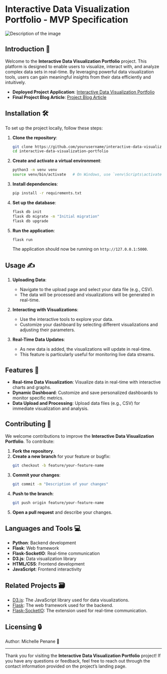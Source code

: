 # Interactive Data Visualization Portfolio - MVP Specification

<img src="https://miro.medium.com/v2/resize:fit:720/format:webp/1*Qn4sp28csHcEGfnv-AoIHw.png" alt="Description of the image">

## Introduction 👋

Welcome to the **Interactive Data Visualization Portfolio** project. This platform is designed to enable users to visualize, interact with, and analyze complex data sets in real-time. By leveraging powerful data visualization tools, users can gain meaningful insights from their data efficiently and intuitively.

- **Deployed Project Application**: [Interactive Data Visualization Portfolio](https://github.com/Tentswalo/Tentswalo.io)
- **Final Project Blog Article**: [Project Blog Article](https://medium.com/@mpenane1/the-purpose-of-the-interactive-data-visualization-portfolio-is-to-create-a-robust-user-friendly-6bb62913aa6d )

## Installation 🛠️

To set up the project locally, follow these steps:

1. **Clone the repository**:
    ```bash
    git clone https://github.com/yourusername/interactive-data-visualization-portfolio.git
    cd interactive-data-visualization-portfolio
    ```

2. **Create and activate a virtual environment**:
    ```bash
    python3 -m venv venv
    source venv/bin/activate   # On Windows, use `venv\Scripts\activate`
    ```

3. **Install dependencies**:
    ```bash
    pip install -r requirements.txt
    ```

4. **Set up the database**:
    ```bash
    flask db init
    flask db migrate -m "Initial migration"
    flask db upgrade
    ```

5. **Run the application**:
    ```bash
    flask run
    ```

    The application should now be running on `http://127.0.0.1:5000`.

## Usage ✍

1. **Uploading Data**:
    - Navigate to the upload page and select your data file (e.g., CSV).
    - The data will be processed and visualizations will be generated in real-time.

2. **Interacting with Visualizations**:
    - Use the interactive tools to explore your data.
    - Customize your dashboard by selecting different visualizations and adjusting their parameters.

3. **Real-Time Data Updates**:
    - As new data is added, the visualizations will update in real-time.
    - This feature is particularly useful for monitoring live data streams.

## Features 🔎

- **Real-time Data Visualization**: Visualize data in real-time with interactive charts and graphs.
- **Dynamic Dashboard**: Customize and save personalized dashboards to monitor specific metrics.
- **Data Upload and Processing**: Upload data files (e.g., CSV) for immediate visualization and analysis.

## Contributing 🤝

We welcome contributions to improve the **Interactive Data Visualization Portfolio**. To contribute:

1. **Fork the repository**.
2. **Create a new branch** for your feature or bugfix:
    ```bash
    git checkout -b feature/your-feature-name
    ```
3. **Commit your changes**:
    ```bash
    git commit -m "Description of your changes"
    ```
4. **Push to the branch**:
    ```bash
    git push origin feature/your-feature-name
    ```
5. **Open a pull request** and describe your changes.

## Languages and Tools 💻

- **Python**: Backend development
- **Flask**: Web framework
- **Flask-SocketIO**: Real-time communication
- **D3.js**: Data visualization library
- **HTML/CSS**: Frontend development
- **JavaScript**: Frontend interactivity


## Related Projects 🗃️

- [D3.js](https://d3js.org/): The JavaScript library used for data visualizations.
- [Flask](https://flask.palletsprojects.com/): The web framework used for the backend.
- [Flask-SocketIO](https://flask-socketio.readthedocs.io/): The extension used for real-time communication.

## Licensing 🔒

Author: Michelle Penane 👩

---

Thank you for visiting the **Interactive Data Visualization Portfolio** project! If you have any questions or feedback, feel free to reach out through the contact information provided on the project’s landing page.
